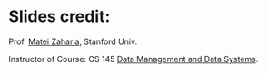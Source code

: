 # Slides credit:

Prof. [Matei Zaharia](https://cs.stanford.edu/~matei/), Stanford Univ.

Instructor of Course: CS 145 [Data Management and Data Systems](http://web.stanford.edu/class/cs145/). 
